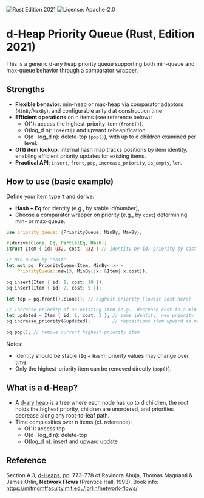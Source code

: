 ![Rust Edition 2021](https://img.shields.io/badge/Rust-Edition_2021-orange.svg)
![License: Apache-2.0](https://img.shields.io/badge/License-Apache_2.0-green.svg)

# d-Heap Priority Queue (Rust, Edition 2021)

This is a generic d-ary heap priority queue supporting both min-queue and max-queue behavior through a comparator wrapper.

## Strengths

- **Flexible behavior**: min-heap or max-heap via comparator adaptors (`MinBy`/`MaxBy`), and configurable arity `d` at construction time.
- **Efficient operations** on n items (see reference below):
  - O(1): access the highest-priority item (`front()`).
  - O(log_d n): `insert()` and upward reheapification.
  - O(d · log_d n): delete-top (`pop()`), with up to d children examined per level.
- **O(1) item lookup**: internal hash map tracks positions by item identity, enabling efficient priority updates for existing items.
- **Practical API**: `insert`, `front`, `pop`, `increase_priority`, `is_empty`, `len`.

## How to use (basic example)

Define your item type `T` and derive:
- **Hash + Eq** for identity (e.g., by stable id/number),
- Choose a comparator wrapper on priority (e.g., by `cost`) determining min- or max-queue.

```rust
use priority_queue::{PriorityQueue, MinBy, MaxBy};

#[derive(Clone, Eq, PartialEq, Hash)]
struct Item { id: u32, cost: u32 } // identity by id; priority by cost

// Min-queue by "cost"
let mut pq: PriorityQueue<Item, MinBy<_>> =
    PriorityQueue::new(3, MinBy(|x: &Item| x.cost));

pq.insert(Item { id: 1, cost: 10 });
pq.insert(Item { id: 2, cost: 5 });

let top = pq.front().clone(); // highest priority (lowest cost here)

// Increase priority of an existing item (e.g., decrease cost in a min-queue)
let updated = Item { id: 1, cost: 3 }; // same identity, new priority
pq.increase_priority(&updated);        // repositions item upward as needed

pq.pop(); // remove current highest-priority item
```

Notes:
- Identity should be stable (`Eq` + `Hash`); priority values may change over time.
- Only the highest-priority item can be removed directly (`pop()`).

## What is a d-Heap?

- A [d-ary heap](https://en.wikipedia.org/wiki/D-ary_heap) is a tree where each node has up to d children, the root holds the highest priority, children are unordered, and priorities decrease along any root-to-leaf path.
- Time complexities over n items (cf. reference):
  - O(1): access top
  - O(d · log_d n): delete-top
  - O(log_d n): insert and upward update

## Reference

Section A.3, [d-Heaps](https://en.wikipedia.org/wiki/D-ary_heap), pp. 773–778 of Ravindra Ahuja, Thomas Magnanti & James Orlin, **Network Flows** (Prentice Hall, 1993). Book info: https://mitmgmtfaculty.mit.edu/jorlin/network-flows/
